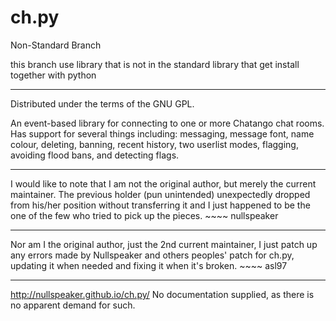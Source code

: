 ch.py
=====
Non-Standard Branch

this branch use library that is not in the standard library that get install together with python

----
Distributed under the terms of the GNU GPL.

  An event-based library for connecting to one or more Chatango chat rooms. Has support
for several things including: messaging, message font, name colour, deleting, banning, recent
history, two userlist modes, flagging, avoiding flood bans, and detecting flags.

----
  I would like to note that I am not the original author, but merely the current maintainer.
The previous holder (pun unintended) unexpectedly dropped from his/her position without transferring
it and I just happened to be the one of the few who tried to pick up the pieces. ~~~~ nullspeaker

----
  Nor am I the original author, just the 2nd current maintainer, I just patch up
any errors made by Nullspeaker and others peoples' patch for ch.py, updating it
when needed and fixing it when it's broken. ~~~~ asl97

----
http://nullspeaker.github.io/ch.py/
No documentation supplied, as there is no apparent demand for such.
